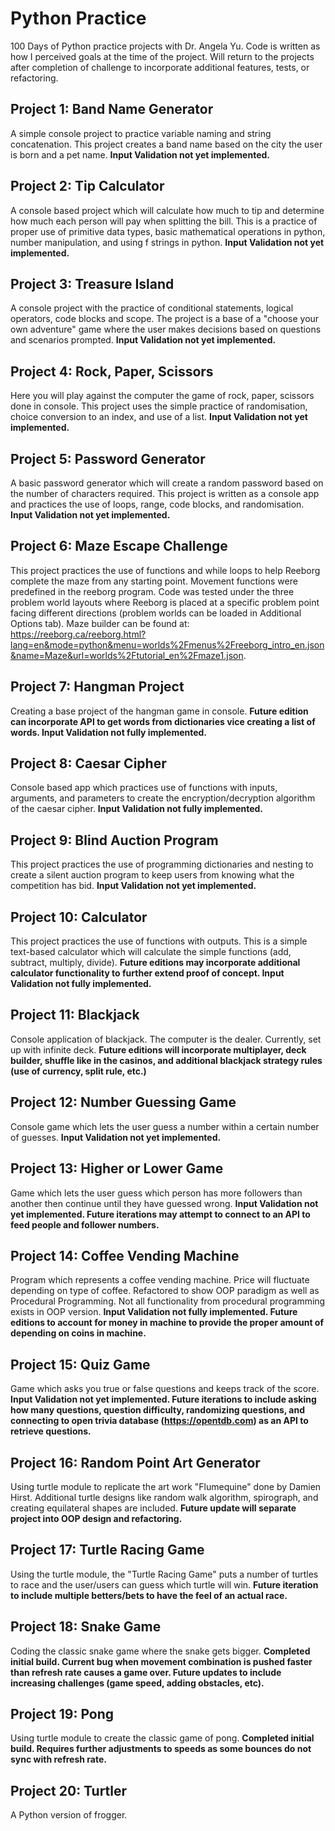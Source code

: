 # Python Practice
100 Days of Python practice projects with Dr. Angela Yu.  Code is written as how I perceived goals at the time of the project.  Will return to the projects after completion of challenge to incorporate additional features, tests, or refactoring.

## Project 1:  Band Name Generator
A simple console project to practice variable naming and string concatenation.  This project creates a band name based on the city the user is born and a pet name.  **Input Validation not yet implemented.**

## Project 2:  Tip Calculator
A console based project which will calculate how much to tip and determine how much each person will pay when splitting the bill.  This is a practice of proper use of primitive data types, basic mathematical operations in python, number manipulation, and using f strings in python.  **Input Validation not yet implemented.**

## Project 3:  Treasure Island
A console project with the practice of conditional statements, logical operators, code blocks and scope.  The project is a base of a "choose your own adventure" game where the user makes decisions based on questions and scenarios prompted.  **Input Validation not yet implemented.**

## Project 4:  Rock, Paper, Scissors
Here you will play against the computer the game of rock, paper, scissors done in console.  This project uses the simple practice of randomisation, choice conversion to an index, and use of a list.  **Input Validation not yet implemented.**

## Project 5:  Password Generator
A basic password generator which will create a random password based on the number of characters required.  This project is written as a console app and practices the use of loops, range, code blocks, and randomisation.  **Input Validation not yet implemented.**

## Project 6:  Maze Escape Challenge
This project practices the use of functions and while loops to help Reeborg complete the maze from any starting point.  Movement functions were predefined in the reeborg program.  Code was tested under the three problem world layouts where Reeborg is placed at a specific problem point facing different directions (problem worlds can be loaded in Additional Options tab).  Maze builder can be found at:  https://reeborg.ca/reeborg.html?lang=en&mode=python&menu=worlds%2Fmenus%2Freeborg_intro_en.json&name=Maze&url=worlds%2Ftutorial_en%2Fmaze1.json.

## Project 7:  Hangman Project
Creating a base project of the hangman game in console.  **Future edition can incorporate API to get words from dictionaries vice creating a list of words.  Input Validation not fully implemented.**

## Project 8:  Caesar Cipher
Console based app which practices use of functions with inputs, arguments, and parameters to create the encryption/decryption algorithm of the caesar cipher.  **Input Validation not fully implemented.**

## Project 9:  Blind Auction Program
This project practices the use of programming dictionaries and nesting to create a silent auction program to keep users from knowing what the competition has bid.  **Input Validation not yet implemented.**

## Project 10:  Calculator
This project practices the use of functions with outputs.  This is a simple text-based calculator which will calculate the simple functions (add, subtract, multiply, divide).  **Future editions may incorporate additional calculator functionality to further extend proof of concept.  Input Validation not fully implemented.**

## Project 11:  Blackjack
Console application of blackjack.  The computer is the dealer.  Currently, set up with infinite deck.  **Future editions will incorporate multiplayer, deck builder, shuffle like in the casinos, and additional blackjack strategy rules (use of currency, split rule, etc.)**

## Project 12:  Number Guessing Game
Console game which lets the user guess a number within a certain number of guesses.  **Input Validation not yet implemented.**

## Project 13:  Higher or Lower Game
Game which lets the user guess which person has more followers than another then continue until they have guessed wrong.  **Input Validation not yet implemented.  Future iterations may attempt to connect to an API to feed people and follower numbers.**

## Project 14:  Coffee Vending Machine
Program which represents a coffee vending machine.  Price will fluctuate depending on type of coffee.  Refactored to show OOP paradigm as well as Procedural Programming.  Not all functionality from procedural programming exists in OOP version.  **Input Validation not fully implemented.  Future editions to account for money in machine to provide the proper amount of depending on coins in machine.**

## Project 15:  Quiz Game
Game which asks you true or false questions and keeps track of the score.  **Input Validation not yet implemented.  Future iterations to include asking how many questions, question difficulty, randomizing questions, and connecting to open trivia database (https://opentdb.com) as an API to retrieve questions.**

## Project 16:  Random Point Art Generator
Using turtle module to replicate the art work "Flumequine" done by Damien Hirst.  Additional turtle designs like random walk algorithm, spirograph, and creating equilateral shapes are included.  **Future update will separate project into OOP design and refactoring.**

## Project 17:  Turtle Racing Game
Using the turtle module, the "Turtle Racing Game" puts a number of turtles to race and the user/users can guess which turtle will win.  **Future iteration to include multiple betters/bets to have the feel of an actual race.**

## Project 18:  Snake Game
Coding the classic snake game where the snake gets bigger. **Completed initial build.  Current bug when movement combination is pushed faster than refresh rate causes a game over.  Future updates to include increasing challenges (game speed, adding obstacles, etc).**

## Project 19:  Pong
Using turtle module to create the classic game of pong.  **Completed initial build.  Requires further adjustments to speeds as some bounces do not sync with refresh rate.** 

## Project 20:  Turtler
A Python version of frogger.